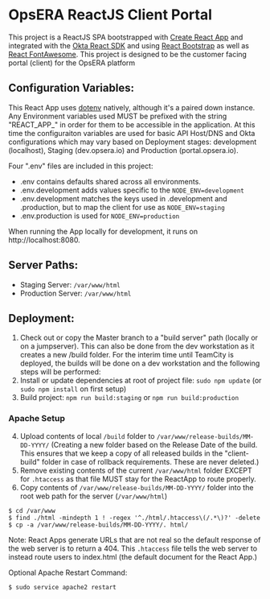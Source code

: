 # OpsERA ReactJS Client Portal

This project is a ReactJS SPA bootstrapped with [Create React App](https://github.com/facebook/create-react-app) and integrated with the 
[Okta React SDK](https://www.npmjs.com/package/@okta/okta-react) and using [React Bootstrap](https://react-bootstrap.github.io) as well as 
[React FontAwesome](https://www.npmjs.com/package/react-fontawesome).  This project is designed to be the customer facing portal (client) 
for the OpsERA platform


## Configuration Variables:
This React App uses [dotenv](https://www.npmjs.com/package/dotenv) natively, although it's a paired down instance.  Any Environment variables 
used MUST be prefixed with the string "REACT_APP_" in order for them to be accessible in the application.  At this time the configuraiton 
variables are used for basic API Host/DNS and Okta configurations which may vary based on Deployment stages: development (localhost), 
Staging (dev.opsera.io) and Production (portal.opsera.io).

Four ".env" files are included in this project:
* .env contains defaults shared across all environments.
* .env.development adds values specific to the `NODE_ENV=development`
* .env.development matches the keys used in .development and .production, but to map the client for use as `NODE_ENV=staging`
* .env.production is used for `NODE_ENV=production`

When running the App locally for development, it runs on http://localhost:8080.


## Server Paths:
* Staging Server: `/var/www/html`
* Production Server: `/var/www/html`


## Deployment:
1. Check out or copy the Master branch to a "build server" path (locally or on a jumpserver).  This can also be done from the dev workstation as it creates a new /build folder. For the interim time until TeamCity is deployed, the builds will be done on a dev workstation and the following steps will be performed:
2. Install or update dependencies at root of project file: `sudo npm update` (or `sudo npm install` on first setup)
3. Build project: `npm run build:staging` or `npm run build:production`

### Apache Setup
4. Upload contents of local `/build` folder to `/var/www/release-builds/MM-DD-YYYY/` (Creating a new folder based on the Release Date of the build.  This ensures that we keep a copy of all released builds in the "client-build" folder in case of rollback requirements. These are never deleted.)
4. Remove existing contents of the current `/var/www/html` folder EXCEPT for `.htaccess` as that file MUST stay for the ReactApp to route properly. 
5. Copy contents of `/var/www/release-builds/MM-DD-YYYY/` folder into the root web path for the server (`/var/www/html`)
```
$ cd /var/www
$ find ./html -mindepth 1 ! -regex '^./html/.htaccess\(/.*\)?' -delete
$ cp -a /var/www/release-builds/MM-DD-YYYY/. html/
```

Note: React Apps generate URLs that are not real so the default response of the web server is to return a 404.  This `.htaccess` file tells the web server to instead route users to index.html (the default document for the React App.)

Optional Apache Restart Command:
```
$ sudo service apache2 restart
```